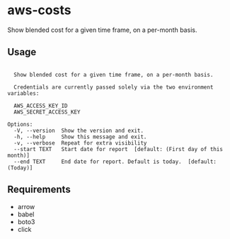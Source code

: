 # aws-costs
Show blended cost for a given time frame, on a per-month basis.

## Usage

```Usage: aws-costs [OPTIONS]

  Show blended cost for a given time frame, on a per-month basis.

  Credentials are currently passed solely via the two environment variables:

  AWS_ACCESS_KEY_ID
  AWS_SECRET_ACCESS_KEY

Options:
  -V, --version  Show the version and exit.
  -h, --help     Show this message and exit.
  -v, --verbose  Repeat for extra visibility
  --start TEXT   Start date for report  [default: (First day of this month)]
  --end TEXT     End date for report. Default is today.  [default: (Today)]
```

## Requirements

- arrow
- babel
- boto3
- click
